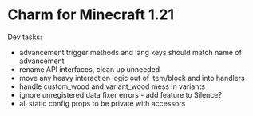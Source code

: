 # Charm for Minecraft 1.21

Dev tasks:
- advancement trigger methods and lang keys should match name of advancement
- rename API interfaces, clean up unneeded
- move any heavy interaction logic out of item/block and into handlers
- handle custom_wood and variant_wood mess in variants
- ignore unregistered data fixer errors - add feature to Silence?
- all static config props to be private with accessors